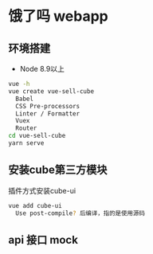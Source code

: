 # 饿了吗 webapp

## 环境搭建

- Node 8.9以上

```sh
vue -h
vue create vue-sell-cube
  Babel
  CSS Pre-processors
  Linter / Formatter
  Vuex
  Router
cd vue-sell-cube
yarn serve
```

## 安装cube第三方模块

插件方式安装cube-ui

```sh
vue add cube-ui
  Use post-compile? 后编译，指的是使用源码
```

## api 接口 mock



